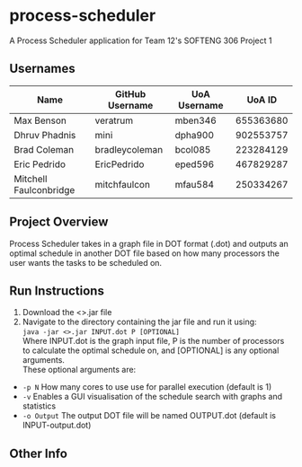 # process-scheduler
A Process Scheduler application for Team 12's SOFTENG 306 Project 1

## Usernames
| Name | GitHub Username  | UoA Username | UoA ID |
| ---- | ---------------- | ------------ | ------ |
| Max Benson | veratrum | mben346 | 655363680 |
| Dhruv Phadnis | mini | dpha900 | 902553757 |
| Brad Coleman | bradleycoleman | bcol085 | 223284129 |
| Eric Pedrido | EricPedrido | eped596 | 467829287 |
| Mitchell Faulconbridge | mitchfaulcon | mfau584 | 250334267 |

## Project Overview
Process Scheduler takes in a graph file in DOT format (.dot) and outputs an optimal schedule in another DOT file based on how many processors the user wants the tasks to be scheduled on.

## Run Instructions
1. Download the <>.jar file  
2. Navigate to the directory containing the jar file and run it using:  
`java -jar <>.jar INPUT.dot P [OPTIONAL]`  
Where INPUT.dot is the graph input file, P is the number of processors to calculate the optimal schedule on, and \[OPTIONAL] is any optional arguments.  
These optional arguments are:  
* `-p N` How many cores to use use for parallel execution (default is 1)  
* `-v` Enables a GUI visualisation of the schedule search with graphs and statistics  
* `-o Output` The output DOT file will be named OUTPUT.dot (default is INPUT-output.dot)

## Other Info
